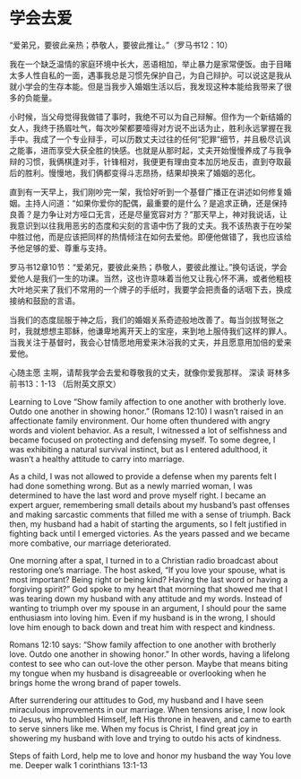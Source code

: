 # 学会去爱
“爱弟兄，要彼此亲热；恭敬人，要彼此推让。”（罗马书12：10）

我在一个缺乏温情的家庭环境中长大，恶语相加，举止暴力是家常便饭。由于目睹太多人性自私的一面，遇事我总是习惯先保护自己，为自己辩护。可以说这是我从就小学会的生存本能。但是当我步入婚姻生活以后，我发现这种本能给我带来了很多的负能量。

小时候，当父母觉得我做错了事时，我绝不可以为自己辩解。但作为一个新结婚的女人，我终于扬眉吐气，每次吵架都要噎得对方说不出话为止，胜利永远掌握在我手中。我成了一个专业辩手，可以历数丈夫过往的任何“犯罪”细节，并且极尽讥讽之能事，进而享受大获全胜的快感。也就是从那时起，丈夫开始慢慢养成了与我争辩的习惯，我俩棋逢对手，针锋相对，我便更有理由变本加厉地反击，直到夺取最后的胜利。慢慢地，我们俩都变得斗志昂扬，结果却换来了婚姻的恶化。

直到有一天早上，我们刚吵完一架，我恰好听到一个基督广播正在讲述如何修复婚姻。主持人问道：“如果你爱你的配偶，最重要的是什么？是追求正确，还是保持良善？是力争让对方哑口无言，还是尽量宽容对方？”那天早上，神对我说话，让我意识到以往我用恶劣的态度和尖刻的言语中伤了我的丈夫。我不该热衷于在吵架中胜过他，而是应该把同样的热情倾注在如何去爱他。即便他做错了，我也应该给予他足够的爱、尊重与支持。

罗马书12章10节：“爱弟兄，要彼此亲热；恭敬人，要彼此推让。”换句话说，学会爱他人是我们一生的功课。当然，这也许意味着当他又让我心怀不满，或者他粗枝大叶地买来了我们不常用的一个牌子的手纸时，我要学会把责备的话咽下去，换成接纳和鼓励的言语。

当我们的态度屈服于神之后，我们的婚姻关系奇迹般地改善了。每当剑拔弩张之时，我就想想主耶稣，他谦卑地离开天上的宝座，来到地上服侍我们这样的罪人。当我关注于基督时，我会心甘情愿地用爱来沐浴我的丈夫，并且愿意用加倍的爱来爱他。

心随主愿
主啊，请帮我学会去爱和尊敬我的丈夫，就像你爱我那样。
深读
哥林多前书13：1-13
（后附英文原文）


Learning to Love
“Show family affection to one another with brotherly love. Outdo one another in showing honor.” (Romans 12:10)
I wasn’t raised in an affectionate family environment. Our home often thundered with angry words and violent behavior. As a result, I witnessed a lot of selfishness and became focused on protecting and defensing myself. To some degree, I was exhibiting a natural survival instinct, but as I entered adulthood, it wasn’t a healthy attitude to carry into marriage.

As a child, I was not allowed to provide a defense when my parents felt I had done something wrong. But as a newly married woman, I was determined to have the last word and prove myself right. I became an expert arguer, remembering small details about my husband’s past offenses and making sarcastic comments that filled me with a sense of triumph. Back then, my husband had a habit of starting the arguments, so I felt justified in fighting back until I emerged victories. As the years passed and we became more combative, our marriage deteriorated.

One morning after a spat, I turned in to a Christian radio broadcast about restoring one’s marriage. The host asked, “If you love your spouse, what is most important? Being right or being kind? Having the last word or having a forgiving spirit?” God spoke to my heart that morning that showed me that I was tearing down my husband with any attitude and my words. Instead of wanting to triumph over my spouse in an argument, I should pour the same enthusiasm into loving him. Even if my husband is in the wrong, I should love him enough to back down and treat him with respect and kindness.

Romans 12:10 says: “Show family affection to one another with brotherly love. Outdo one another in showing honor.” In other words, having a lifelong contest to see who can out-love the other person. Maybe that means biting my tongue when my husband is disagreeable or overlooking when he brings home the wrong brand of paper towels.

After surrendering our attitudes to God, my husband and I have seen miraculous improvements in our marriage. When tensions arise, I now look to Jesus, who humbled Himself, left His throne in heaven, and came to earth to serve sinners like me. When my focus is Christ, I find great joy in showering my husband with love and trying to outdo his acts of kindness.

Steps of faith
Lord, help me to love and honor my husband the way You love me.
Deeper walk
1 corinthians 13:1-13

